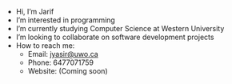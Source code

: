 - Hi, I’m Jarif
- I’m interested in programming
- I’m currently studying Computer Science at Western University
- I’m looking to collaborate on software development projects
- How to reach me: 
     - Email: jyasir@uwo.ca
     - Phone: 6477071759
     - Website: (Coming soon)


<!---
JarifYasir/JarifYasir is a ✨ special ✨ repository because its `README.md` (this file) appears on your GitHub profile.
You can click the Preview link to take a look at your changes.
--->
